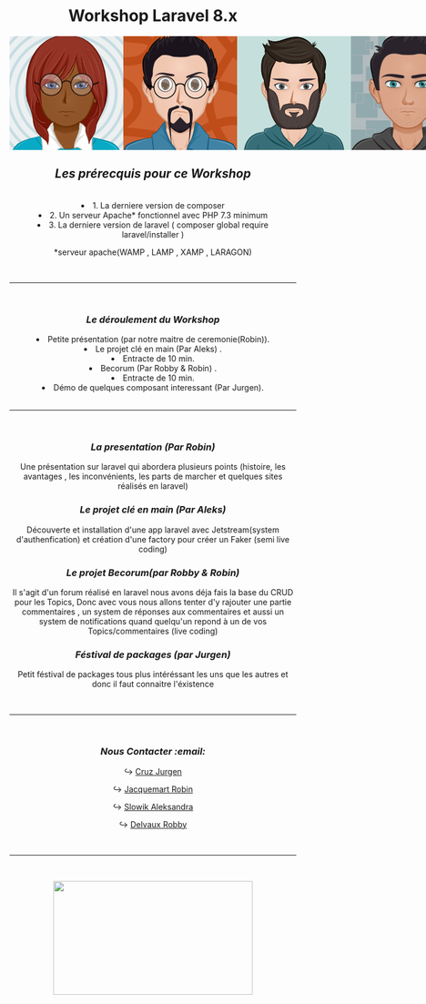 <div align="center">
    <h1 class="blue">Workshop Laravel 8.x</h1>
    <div style="display:flex; flex-direction:row; align-items:center;"> 
        <img src="./assets/IMG/aleks.png">
        <img src="./assets/IMG/robin.png" width="200" height="200">
        <img src="./assets/IMG/Jurgen.png">
        <img src="./assets/IMG/Robby.jpg" width="200" height="200">
        <hr>
        <br> 
    </div>
</div>

<div align="center">
    <h2><strong><em>Les prérecquis pour ce Workshop</em></strong></h2>
    <br> 
</div>
<div align="center">
    <li>1. La derniere version de composer</li>
    <li>2. Un serveur Apache* fonctionnel avec PHP 7.3 minimum</li>
    <li>3. La derniere version de laravel ( composer global require laravel/installer )</li>
    <p>*serveur apache(WAMP , LAMP , XAMP , LARAGON)</p>
    <br><hr><br>
</div>
<div align="center">
    <h3><strong><em>Le déroulement du Workshop</em></strong></h3>
        <li>Petite présentation (par notre maitre de ceremonie(Robin)).</li>
        <li>Le projet clé en main (Par Aleks) .</li>
        <li>Entracte de 10 min.</li>
        <li>Becorum (Par Robby & Robin) .</li>
        <li>Entracte de 10 min.</li>
        <li>Démo de quelques composant interessant (Par Jurgen).</li>
        <br><hr><br>
</div>
<div align="center">
    <h3><strong><em>La presentation (Par Robin)</em></strong></h3>
    <p>Une présentation sur laravel qui abordera plusieurs points (histoire, les avantages , les inconvénients, les parts de marcher et quelques sites réalisés en laravel)</p>
</div>
<div align="center">
    <h3><strong><em>Le projet clé en main (Par Aleks)</em></strong></h3>
    <p>Découverte et installation d'une app laravel avec Jetstream(system d'authenfication) et création d'une factory pour créer un Faker (semi live coding)</p>
</div>
<div align="center">
    <h3><strong><em>Le projet Becorum(par Robby & Robin)</em></strong></h3>
    <p>Il s'agit d'un forum réalisé en laravel nous avons déja fais la base du CRUD pour les Topics,
    Donc avec vous nous allons tenter d'y rajouter une partie commentaires , un system de réponses aux commentaires et aussi un system de notifications quand quelqu'un repond à un de vos Topics/commentaires 
    (live coding)</p>
</div>
<div align="center">
    <h3><strong><em>Féstival de packages (par Jurgen)</em></strong></h3>
    <p>Petit féstival de packages tous plus intéréssant les uns que les autres et donc il faut connaitre l'éxistence </p>
</div>
<br><hr><br>

<div align="center">
<h3><strong><em>Nous Contacter :email: </em></strong></h3>

↪  [Cruz Jurgen](https://github.com/jcruz97)

↪  [Jacquemart Robin](https://www.linkedin.com/in/robin-jacquemart/)  

↪  [Slowik Aleksandra](https://www.linkedin.com/in/aleksandra-slowik-dev/)  

↪  [Delvaux Robby](https://www.linkedin.com/in/robby-delvaux/)  

<br><hr><br>
</div>
<div align="center">
    <img src="./assets/IMG/giffinal.gif" width="350" height="200">
</div>